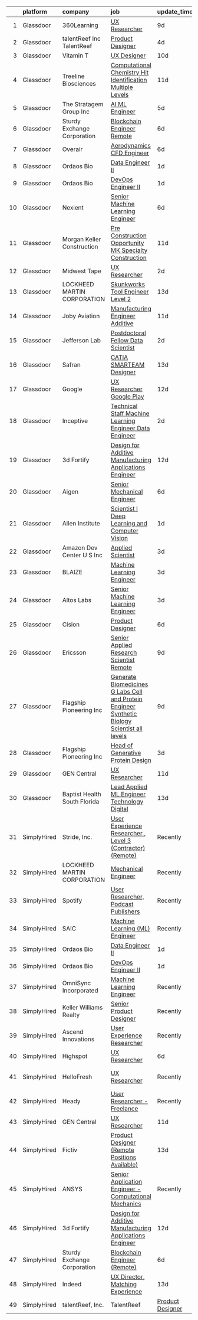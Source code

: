 

|    | platform    | company                       | job                                                                                                                                                                                                                                                                                                                                                                                                                                                                                                                                                                                                                                                                                                                                                                                                                                                                                                                                                                                                                                                                                                                                                                                                                                                                                                                                  | update_time   | location                 |
|---:|:------------|:------------------------------|:-------------------------------------------------------------------------------------------------------------------------------------------------------------------------------------------------------------------------------------------------------------------------------------------------------------------------------------------------------------------------------------------------------------------------------------------------------------------------------------------------------------------------------------------------------------------------------------------------------------------------------------------------------------------------------------------------------------------------------------------------------------------------------------------------------------------------------------------------------------------------------------------------------------------------------------------------------------------------------------------------------------------------------------------------------------------------------------------------------------------------------------------------------------------------------------------------------------------------------------------------------------------------------------------------------------------------------------|:--------------|:-------------------------|
|  1 | Glassdoor   | 360Learning                   | [UX Researcher](https://www.glassdoor.com/partner/jobListing.htm?pos=129&ao=1136043&s=58&guid=00000180efb2d40cb4af8bf2e46760ca&src=GD_JOB_AD&t=SR&vt=w&cs=1_c0df47fd&cb=1653288916492&jobListingId=1007860532749&jrtk=3-0-1g3nr5l7er0oh801-1g3nr5l7pgspn800-b09b1f15067457d8-)                                                                                                                                                                                                                                                                                                                                                                                                                                                                                                                                                                                                                                                                                                                                                                                                                                                                                                                                                                                                                                                       | 9d            | New York, NY             |
|  2 | Glassdoor   | talentReef  Inc    TalentReef | [Product Designer](https://www.glassdoor.com/partner/jobListing.htm?pos=123&ao=1136043&s=58&guid=00000180efb2d40cb4af8bf2e46760ca&src=GD_JOB_AD&t=SR&vt=w&ea=1&cs=1_80b544f6&cb=1653288916490&jobListingId=1007873987122&jrtk=3-0-1g3nr5l7er0oh801-1g3nr5l7pgspn800-1a802612eeddb207-)                                                                                                                                                                                                                                                                                                                                                                                                                                                                                                                                                                                                                                                                                                                                                                                                                                                                                                                                                                                                                                               | 4d            | Denver, CO               |
|  3 | Glassdoor   | Vitamin T                     | [UX Designer](https://www.glassdoor.com/partner/jobListing.htm?pos=105&ao=1110586&s=58&guid=00000180efb2d40cb4af8bf2e46760ca&src=GD_JOB_AD&t=SR&vt=w&cs=1_c81e05be&cb=1653288916485&jobListingId=1007857399012&cpc=8795CF9063CD573D&jrtk=3-0-1g3nr5l7er0oh801-1g3nr5l7pgspn800-bf8bd1381a59add7--6NYlbfkN0DMrcEu7yrtATojKJA7cEzGQ3FdRGWLh0CZQInL4ECGI6k5tN82kdM0OKoro5eXmjqQ_3-Yi1maB0QeAwX2cFM4-8r8NKeCAohsdn7mGEFa7Z1GG31ea3grfivr1qYsHIrTGw-sfhFTWpnMLYGyeere9DpYao-E63ANOPqmlYpGNqa4e8OgNwMVFkokyiAZ376IvUd77tX89WQzRt5QikXNXcTnTejR3UAdBO3qKCkGopCPDpvy7mcrTwNj2cd3b8t-389Bi83YVCe5jmIPNmHJL9kEVAQgZzYmLMKufoC8tN_l_qNpGJhyPoQQG08kMuFHr-L1MfiFoRxACsEfLwuz6Cy1ECdVOj1ETREYlWiNG7wSxOVtIpZ_RU05m02chTcg-PiP5n64WaXgJD345MaJtFngsU4VwuHU3a56ih-ZGZt0fi8PzQGVIL7S0C2ldWKV_M0-1tp-1d_X7cDgdcVt)                                                                                                                                                                                                                                                                                                                                                                                                                                                                                                                                    | 10d           | Remote                   |
|  4 | Glassdoor   | Treeline Biosciences          | [Computational Chemistry   Hit Identification  Multiple Levels](https://www.glassdoor.com/partner/jobListing.htm?pos=130&ao=1136043&s=58&guid=00000180efb2d40cb4af8bf2e46760ca&src=GD_JOB_AD&t=SR&vt=w&ea=1&cs=1_572bdf95&cb=1653288916493&jobListingId=1007854464211&jrtk=3-0-1g3nr5l7er0oh801-1g3nr5l7pgspn800-31f1e73864ba44af-)                                                                                                                                                                                                                                                                                                                                                                                                                                                                                                                                                                                                                                                                                                                                                                                                                                                                                                                                                                                                  | 11d           | San Diego, CA            |
|  5 | Glassdoor   | The Stratagem Group  Inc      | [AI ML Engineer](https://www.glassdoor.com/partner/jobListing.htm?pos=110&ao=1136043&s=58&guid=00000180efb2d40cb4af8bf2e46760ca&src=GD_JOB_AD&t=SR&vt=w&cs=1_8b586bc4&cb=1653288916486&jobListingId=1007870576511&jrtk=3-0-1g3nr5l7er0oh801-1g3nr5l7pgspn800-4fa7032b27126fd4-)                                                                                                                                                                                                                                                                                                                                                                                                                                                                                                                                                                                                                                                                                                                                                                                                                                                                                                                                                                                                                                                      | 5d            | Aurora, CO               |
|  6 | Glassdoor   | Sturdy Exchange Corporation   | [Blockchain Engineer  Remote ](https://www.glassdoor.com/partner/jobListing.htm?pos=121&ao=1136043&s=58&guid=00000180efb2d40cb4af8bf2e46760ca&src=GD_JOB_AD&t=SR&vt=w&ea=1&cs=1_deed5ba7&cb=1653288916490&jobListingId=1007867275386&jrtk=3-0-1g3nr5l7er0oh801-1g3nr5l7pgspn800-6d3b61b60a4f9bd4-)                                                                                                                                                                                                                                                                                                                                                                                                                                                                                                                                                                                                                                                                                                                                                                                                                                                                                                                                                                                                                                   | 6d            | Remote                   |
|  7 | Glassdoor   | Overair                       | [Aerodynamics CFD Engineer](https://www.glassdoor.com/partner/jobListing.htm?pos=109&ao=1136043&s=58&guid=00000180efb2d40cb4af8bf2e46760ca&src=GD_JOB_AD&t=SR&vt=w&ea=1&cs=1_51ab5ab7&cb=1653288916486&jobListingId=1007867925581&jrtk=3-0-1g3nr5l7er0oh801-1g3nr5l7pgspn800-fab4af0e2b786fbd-)                                                                                                                                                                                                                                                                                                                                                                                                                                                                                                                                                                                                                                                                                                                                                                                                                                                                                                                                                                                                                                      | 6d            | Santa Ana, CA            |
|  8 | Glassdoor   | Ordaos Bio                    | [Data Engineer II](https://www.glassdoor.com/partner/jobListing.htm?pos=102&ao=1110586&s=58&guid=00000180efb2d40cb4af8bf2e46760ca&src=GD_JOB_AD&t=SR&vt=w&cs=1_f907ce9b&cb=1653288916485&jobListingId=1007881367833&cpc=32EE424DE2B657EB&jrtk=3-0-1g3nr5l7er0oh801-1g3nr5l7pgspn800-c62a02410510c7f3--6NYlbfkN0DG4ntHtB_rMsnfhgmnSvK2brktLme1L4SiDeJjQ-izrVOLqRJ5-yjEwoYGp-nj3bU03tSGWcQbx1QRG1Xuhy_ThbekGw4tGr4Qacc06uBf4suutqLvGViX8nU6GnZTzkDvyfXyQ4JqZ-hxLsJz9AlbH-91pxkQE6tcXbp_EspQnORgGwLsMmAus_l4RiNe738jNxwpcLuiBId-GtFS69STt0BEGMrB4OsHPd6bNZ6b1wkUPxFAWhVAOJm3agQ326eyaBbODlDWCwfh_Dy6rc5sdSKHX-HEyXK1UglwfQTZfpQj4gNvX7--r1KyefVrRc759wWsXzBeFKcgEM8Se12wBuDNUCP1v4r5TD8czGsCg-Og6WXBYWgh4P-79XROuKMeRTazejeh50Mafd5yLTuLtK_mYvHJmI_1fUWjAqfzD6t4dfxFlbVKvNCUMZKfRlRUhSLy2-OslLuXqOT6jNQM7SHzX3SSp1-bpgUAoptl--rKjx271cZZT8nPjpsBRh9DVdJ_A72ZCoeMgiSseJpwlvGR4Fg69XPBxo40fvFEPu_cb2FBSiIu_zDZh6i6S_3buGkeCTffnby-Ifhfb4gU7W4H3iFNQqdVqXPM07AbCU7vVP3xmDJtul_0l0L3t50kMP5H0D2xiIZIKQY4RRTWUDwW0OFVrklNvP9u-PWOey3CFhSXA3riO2Bkx78Yz9uXunGsOcsOv5gE75j7RHK7f_JwF3tvns90mfDq-c_OOI_BW12XE0gbMZKO8gqa95rO2zq0JfIBP0AuhEHr43zaYa9_NPJ2oBwaRb0QwK061J4X2Ey1As7AfM7LmnEHII0FZm9PBZO-5s1wKV7ff0dRFNI7pe_ao4pjoA35M_uBaXluQpiKt2YxGay-y6JeCLc5HT4WGZLoIndUsJ1QDMbezI9Y4B5wRLg-wYOSFomzvwNSwcgcAWK6c8Xdyn4NvIYMbIQ-q6PsKA%3D%3D)   | 1d            | New York, NY             |
|  9 | Glassdoor   | Ordaos Bio                    | [DevOps Engineer II](https://www.glassdoor.com/partner/jobListing.htm?pos=103&ao=1110586&s=58&guid=00000180efb2d40cb4af8bf2e46760ca&src=GD_JOB_AD&t=SR&vt=w&cs=1_208ae3ba&cb=1653288916485&jobListingId=1007881304475&cpc=8795CF9063CD573D&jrtk=3-0-1g3nr5l7er0oh801-1g3nr5l7pgspn800-336f48919893bbff--6NYlbfkN0DG4ntHtB_rMsnfhgmnSvK2brktLme1L4SiDeJjQ-izrVOLqRJ5-yjEwoYGp-nj3bU03tSGWcQbx5esdaiPq3Pu6dmOvZKtAdUHdHnjOQXWifv9_AtbO26hTGioWKa43sUIA3G2QbunJUxQQQNUdGMeJxSH5iT_tpeCnglYseFZRulJHfsyh_2WVCHFTvjXXYkIY3MfqPjfSCrgb98OHttkVSLhfBoyHOFHw_Kbz21d0MmJxzTNbaI6_an21I3h3A7Wj6yg45INdUgBOpD1e-NaGEEI1DiGaYnjCXMG8jgsXf_0y0ouBQXeuzraS_WiI2CosMC-7rZANfLXskkB0JUM8XusCWR5nSI_nmLagSfspm0Vqkf_mvYi_jq4HH5Z_mUCbHPkV_qY2FBqLfU_IqU-poEzrL2h6sRQtOCI95BGqm7kvS-GBv7D8cp3kMRL1gtUXZbR592X40NkeAKY3yCWzwFUwrlPj9g8PjOHFYWwoU58m7Sq78vIrcvA1OOsPU34K0QQvk6FWNRw_dljxH5nTZ1wZHA8yd1fEcDqzD_TM6e2LnHdWcDJIyFNDW-3AMKKcalLKyzfSXlOASpOtRKijjvkWrtAXN6p9TEhESXIL23KV0v3zOsGBF-hIxPs3F3XiJKy3XKIaH1CnAtoPKJFjnE-FbBeHmbmofKuKskvPtaMLThiHWKY4OjnCKDPJ9R4D-Qhb2BNX73iBSfSVYxcM1xbimAORSKh_uhftSBaFropfUj5TGICygJhv9yQAJPPn0ciUdJvxb5I_fLtutrrrfYgDlCmakb7oAjo6GQlv5xwsguwltdvvFJtr97H7RuDwHvGWsgBQQh4BD7lzf7S9cCOdS8wnGWqWFBb5LO7nnbF_7w_S-YxR84s7JX8Q1kVbjZqUgNlc2PjFgMloFiH9CrW2VI8PaCbe0OhbVtCEvej0rZUCe_wanq4AcuyiHZb7oWtg7RhVA%3D%3D) | 1d            | New York, NY             |
| 10 | Glassdoor   | Nexient                       | [Senior Machine Learning Engineer](https://www.glassdoor.com/partner/jobListing.htm?pos=106&ao=1136043&s=58&guid=00000180efb2d40cb4af8bf2e46760ca&src=GD_JOB_AD&t=SR&vt=w&cs=1_de7344a4&cb=1653288916486&jobListingId=1007867410611&jrtk=3-0-1g3nr5l7er0oh801-1g3nr5l7pgspn800-3f988cad687b2b48-)                                                                                                                                                                                                                                                                                                                                                                                                                                                                                                                                                                                                                                                                                                                                                                                                                                                                                                                                                                                                                                    | 6d            | Columbus, OH             |
| 11 | Glassdoor   | Morgan Keller Construction    | [Pre Construction Opportunity   MK Specialty Construction](https://www.glassdoor.com/partner/jobListing.htm?pos=104&ao=1110586&s=58&guid=00000180efb2d40cb4af8bf2e46760ca&src=GD_JOB_AD&t=SR&vt=w&cs=1_a92a2e32&cb=1653288916485&jobListingId=1007853620776&cpc=1CBFC3E34E2A31FF&jrtk=3-0-1g3nr5l7er0oh801-1g3nr5l7pgspn800-c1e3be7f7c91737e--6NYlbfkN0D0ff9e8Lfwlpl5zGbQmpn59AL71QmFd7VKOAnfyjZzp5sdngV8WPgYe0dov1m7Y2nGbebeLY7ywoL1uQU1W_r54MMNEc5bThphBN4WNC3kT1Cnjm8-tCLsKb930J0yMb7zeW4vgeHB-nzlYCGEhzgAFVyEeiYYonDhe5o1e_0oTVjaeDYeklKJ4byrjdHSUZ6CgO7W_D2yQHtwW-M7b6qWNKI-w5Q9A4Nxg1durOmL3mihqL6B6rurZypFd3o1nE3lFf5HQmdT9ezDoBYfs6xQN-zOn6ZOPC7svPdXv_6i6vn1eD79VJtC__6KiGNaIbrIie0IwttNzmGgNXlatka4UOufKZZVA48UfB444UjP0Ae9dn1vQc0keCPizAE4Nvlj01A-JZpkUIEBoD59Pg-MlY6ZG1-ThgSFRBgsj8IF2M1Sspparz0AsDscdciuMjNiDAhM8h1gvKo8ObMCg7DFxAPXEvFrnSg%3D)                                                                                                                                                                                                                                                                                                                                                                                                                                                                         | 11d           | Frederick, MD            |
| 12 | Glassdoor   | Midwest Tape                  | [UX Researcher](https://www.glassdoor.com/partner/jobListing.htm?pos=126&ao=1136043&s=58&guid=00000180efb2d40cb4af8bf2e46760ca&src=GD_JOB_AD&t=SR&vt=w&ea=1&cs=1_46fcbd46&cb=1653288916491&jobListingId=1007880160677&jrtk=3-0-1g3nr5l7er0oh801-1g3nr5l7pgspn800-1508ee5c6b3f84c3-)                                                                                                                                                                                                                                                                                                                                                                                                                                                                                                                                                                                                                                                                                                                                                                                                                                                                                                                                                                                                                                                  | 2d            | Holland, OH              |
| 13 | Glassdoor   | LOCKHEED MARTIN CORPORATION   | [Skunkworks Tool Engineer  Level 2 ](https://www.glassdoor.com/partner/jobListing.htm?pos=118&ao=1136043&s=58&guid=00000180efb2d40cb4af8bf2e46760ca&src=GD_JOB_AD&t=SR&vt=w&cs=1_8d890ffe&cb=1653288916490&jobListingId=1007849993359&jrtk=3-0-1g3nr5l7er0oh801-1g3nr5l7pgspn800-b432a82964e2939a-)                                                                                                                                                                                                                                                                                                                                                                                                                                                                                                                                                                                                                                                                                                                                                                                                                                                                                                                                                                                                                                  | 13d           | Palmdale, CA             |
| 14 | Glassdoor   | Joby Aviation                 | [Manufacturing Engineer   Additive](https://www.glassdoor.com/partner/jobListing.htm?pos=124&ao=1136043&s=58&guid=00000180efb2d40cb4af8bf2e46760ca&src=GD_JOB_AD&t=SR&vt=w&cs=1_9e1ffdd4&cb=1653288916490&jobListingId=1007853293213&jrtk=3-0-1g3nr5l7er0oh801-1g3nr5l7pgspn800-0d7728fb0f00ce16-)                                                                                                                                                                                                                                                                                                                                                                                                                                                                                                                                                                                                                                                                                                                                                                                                                                                                                                                                                                                                                                   | 11d           | Marina, CA               |
| 15 | Glassdoor   | Jefferson Lab                 | [Postdoctoral Fellow   Data Scientist](https://www.glassdoor.com/partner/jobListing.htm?pos=115&ao=1136043&s=58&guid=00000180efb2d40cb4af8bf2e46760ca&src=GD_JOB_AD&t=SR&vt=w&cs=1_dabfc5ee&cb=1653288916489&jobListingId=1007880336141&jrtk=3-0-1g3nr5l7er0oh801-1g3nr5l7pgspn800-07f30a3e1d8b1adc-)                                                                                                                                                                                                                                                                                                                                                                                                                                                                                                                                                                                                                                                                                                                                                                                                                                                                                                                                                                                                                                | 2d            | Newport News, VA         |
| 16 | Glassdoor   | Safran                        | [CATIA SMARTEAM Designer](https://www.glassdoor.com/partner/jobListing.htm?pos=112&ao=1136043&s=58&guid=00000180efb2d40cb4af8bf2e46760ca&src=GD_JOB_AD&t=SR&vt=w&cs=1_93158c09&cb=1653288916486&jobListingId=1007847132812&jrtk=3-0-1g3nr5l7er0oh801-1g3nr5l7pgspn800-957c5c3e55146c5a-)                                                                                                                                                                                                                                                                                                                                                                                                                                                                                                                                                                                                                                                                                                                                                                                                                                                                                                                                                                                                                                             | 13d           | Wall Township, NJ        |
| 17 | Glassdoor   | Google                        | [UX Researcher  Google Play](https://www.glassdoor.com/partner/jobListing.htm?pos=122&ao=1136043&s=58&guid=00000180efb2d40cb4af8bf2e46760ca&src=GD_JOB_AD&t=SR&vt=w&cs=1_460245ab&cb=1653288916490&jobListingId=1007851638699&jrtk=3-0-1g3nr5l7er0oh801-1g3nr5l7pgspn800-6275175959362372-)                                                                                                                                                                                                                                                                                                                                                                                                                                                                                                                                                                                                                                                                                                                                                                                                                                                                                                                                                                                                                                          | 12d           | New York, NY             |
| 18 | Glassdoor   | Inceptive                     | [Technical Staff   Machine Learning Engineer   Data Engineer](https://www.glassdoor.com/partner/jobListing.htm?pos=107&ao=1136043&s=58&guid=00000180efb2d40cb4af8bf2e46760ca&src=GD_JOB_AD&t=SR&vt=w&ea=1&cs=1_373023be&cb=1653288916486&jobListingId=1007879798626&jrtk=3-0-1g3nr5l7er0oh801-1g3nr5l7pgspn800-df5bd3d392a6c30c-)                                                                                                                                                                                                                                                                                                                                                                                                                                                                                                                                                                                                                                                                                                                                                                                                                                                                                                                                                                                                    | 2d            | Remote                   |
| 19 | Glassdoor   | 3d Fortify                    | [Design for Additive Manufacturing Applications Engineer](https://www.glassdoor.com/partner/jobListing.htm?pos=101&ao=1110586&s=58&guid=00000180efb2d40cb4af8bf2e46760ca&src=GD_JOB_AD&t=SR&vt=w&cs=1_bd1edb37&cb=1653288916485&jobListingId=1007851699571&cpc=D99DB9A39DE67464&jrtk=3-0-1g3nr5l7er0oh801-1g3nr5l7pgspn800-065f684e1cc97e6f--6NYlbfkN0CCbOqLFAkE17MDkfB5QkeK_R8bo7qf9dndHNr_grrY-ONY0ONWnhRfRPb5SitLKlFl4hYIU4OkX-hYjpKK1wfhdgYa9i_XD28nc8hVvZ_t7Xjkz67WCIDH0FKzlVCXAo9fnLYMB9LnQIg4M4STVTWuBhyCEmSwYs7FtnpNPaZwXDUJQIWc91AAn2bS3WLlTRoxpaH0sdS54HV9dFaFTzSrvfbJS6jS9ijPv7CCaGdLo8gvVzHKzMd3XhGU3-2XBzwmU2jr4a6qtz0YBe6TXB6cMmxUMRfq5azAy5d7Wf7eFG_Y2R0j9KVdD3M1CUEv5A0R_n-OAy6ivew4KfIQAKDxwkPkpQ74ozSQe9urOG6rJN0eJgbOQE27NxqQcupebvmrPILsGlzoMHzmTxxGJSS-ogiFnR38LjXO2-QrkpH8rxDcNjZz8_K9PmmU53G_RFs%3D)                                                                                                                                                                                                                                                                                                                                                                                                                                                                                                          | 12d           | Boston, MA               |
| 20 | Glassdoor   | Aigen                         | [Senior Mechanical Engineer](https://www.glassdoor.com/partner/jobListing.htm?pos=111&ao=1136043&s=58&guid=00000180efb2d40cb4af8bf2e46760ca&src=GD_JOB_AD&t=SR&vt=w&ea=1&cs=1_cfc64b1a&cb=1653288916486&jobListingId=1007867944117&jrtk=3-0-1g3nr5l7er0oh801-1g3nr5l7pgspn800-d6048ea4ef4fe5db-)                                                                                                                                                                                                                                                                                                                                                                                                                                                                                                                                                                                                                                                                                                                                                                                                                                                                                                                                                                                                                                     | 6d            | Kirkland, WA             |
| 21 | Glassdoor   | Allen Institute               | [Scientist I  Deep Learning and Computer Vision](https://www.glassdoor.com/partner/jobListing.htm?pos=120&ao=1136043&s=58&guid=00000180efb2d40cb4af8bf2e46760ca&src=GD_JOB_AD&t=SR&vt=w&ea=1&cs=1_c8629f17&cb=1653288916490&jobListingId=1007881803864&jrtk=3-0-1g3nr5l7er0oh801-1g3nr5l7pgspn800-299da156a18222b2-)                                                                                                                                                                                                                                                                                                                                                                                                                                                                                                                                                                                                                                                                                                                                                                                                                                                                                                                                                                                                                 | 1d            | Seattle, WA              |
| 22 | Glassdoor   | Amazon Dev Center U S   Inc   | [Applied Scientist](https://www.glassdoor.com/partner/jobListing.htm?pos=113&ao=1136043&s=58&guid=00000180efb2d40cb4af8bf2e46760ca&src=GD_JOB_AD&t=SR&vt=w&cs=1_98dc4f50&cb=1653288916486&jobListingId=1007877186539&jrtk=3-0-1g3nr5l7er0oh801-1g3nr5l7pgspn800-c49a37c4f45756e2-)                                                                                                                                                                                                                                                                                                                                                                                                                                                                                                                                                                                                                                                                                                                                                                                                                                                                                                                                                                                                                                                   | 3d            | Sunnyvale, CA            |
| 23 | Glassdoor   | BLAIZE                        | [Machine Learning Engineer](https://www.glassdoor.com/partner/jobListing.htm?pos=108&ao=1136043&s=58&guid=00000180efb2d40cb4af8bf2e46760ca&src=GD_JOB_AD&t=SR&vt=w&cs=1_08842fb0&cb=1653288916486&jobListingId=1007877424181&jrtk=3-0-1g3nr5l7er0oh801-1g3nr5l7pgspn800-a5f863805c5291c0-)                                                                                                                                                                                                                                                                                                                                                                                                                                                                                                                                                                                                                                                                                                                                                                                                                                                                                                                                                                                                                                           | 3d            | Cary, NC                 |
| 24 | Glassdoor   | Altos Labs                    | [Senior Machine Learning Engineer](https://www.glassdoor.com/partner/jobListing.htm?pos=119&ao=1136043&s=58&guid=00000180efb2d40cb4af8bf2e46760ca&src=GD_JOB_AD&t=SR&vt=w&cs=1_3d1c96dc&cb=1653288916490&jobListingId=1007877293610&jrtk=3-0-1g3nr5l7er0oh801-1g3nr5l7pgspn800-67e8b9e820604014-)                                                                                                                                                                                                                                                                                                                                                                                                                                                                                                                                                                                                                                                                                                                                                                                                                                                                                                                                                                                                                                    | 3d            | San Francisco, CA        |
| 25 | Glassdoor   | Cision                        | [Product Designer](https://www.glassdoor.com/partner/jobListing.htm?pos=114&ao=1136043&s=58&guid=00000180efb2d40cb4af8bf2e46760ca&src=GD_JOB_AD&t=SR&vt=w&cs=1_fea43b05&cb=1653288916488&jobListingId=1007867304674&jrtk=3-0-1g3nr5l7er0oh801-1g3nr5l7pgspn800-933052640b2f648e-)                                                                                                                                                                                                                                                                                                                                                                                                                                                                                                                                                                                                                                                                                                                                                                                                                                                                                                                                                                                                                                                    | 6d            | Remote                   |
| 26 | Glassdoor   | Ericsson                      | [Senior Applied Research Scientist  Remote ](https://www.glassdoor.com/partner/jobListing.htm?pos=125&ao=1136043&s=58&guid=00000180efb2d40cb4af8bf2e46760ca&src=GD_JOB_AD&t=SR&vt=w&cs=1_2f28df7f&cb=1653288916490&jobListingId=1007861629035&jrtk=3-0-1g3nr5l7er0oh801-1g3nr5l7pgspn800-31ac9e1298fe7227-)                                                                                                                                                                                                                                                                                                                                                                                                                                                                                                                                                                                                                                                                                                                                                                                                                                                                                                                                                                                                                          | 9d            | Los Angeles, CA          |
| 27 | Glassdoor   | Flagship Pioneering  Inc      | [Generate Biomedicines  G Labs Cell and Protein Engineer   Synthetic Biology Scientist  all levels](https://www.glassdoor.com/partner/jobListing.htm?pos=127&ao=1136043&s=58&guid=00000180efb2d40cb4af8bf2e46760ca&src=GD_JOB_AD&t=SR&vt=w&ea=1&cs=1_247ae9a1&cb=1653288916491&jobListingId=1007862036402&jrtk=3-0-1g3nr5l7er0oh801-1g3nr5l7pgspn800-4c92cdda901728c3-)                                                                                                                                                                                                                                                                                                                                                                                                                                                                                                                                                                                                                                                                                                                                                                                                                                                                                                                                                              | 9d            | Boston, MA               |
| 28 | Glassdoor   | Flagship Pioneering  Inc      | [Head of Generative Protein Design](https://www.glassdoor.com/partner/jobListing.htm?pos=116&ao=1136043&s=58&guid=00000180efb2d40cb4af8bf2e46760ca&src=GD_JOB_AD&t=SR&vt=w&cs=1_1b7e273f&cb=1653288916489&jobListingId=1007876881523&jrtk=3-0-1g3nr5l7er0oh801-1g3nr5l7pgspn800-6fc28dd63ad3ba0c-)                                                                                                                                                                                                                                                                                                                                                                                                                                                                                                                                                                                                                                                                                                                                                                                                                                                                                                                                                                                                                                   | 3d            | Cambridge, MA            |
| 29 | Glassdoor   | GEN Central                   | [UX Researcher](https://www.glassdoor.com/partner/jobListing.htm?pos=117&ao=1136043&s=58&guid=00000180efb2d40cb4af8bf2e46760ca&src=GD_JOB_AD&t=SR&vt=w&ea=1&cs=1_c83c2088&cb=1653288916489&jobListingId=1007854817775&jrtk=3-0-1g3nr5l7er0oh801-1g3nr5l7pgspn800-4f95b4ddb376a7f9-)                                                                                                                                                                                                                                                                                                                                                                                                                                                                                                                                                                                                                                                                                                                                                                                                                                                                                                                                                                                                                                                  | 11d           | Remote                   |
| 30 | Glassdoor   | Baptist Health South Florida  | [Lead Applied ML Engineer  Technology   Digital](https://www.glassdoor.com/partner/jobListing.htm?pos=128&ao=1136043&s=58&guid=00000180efb2d40cb4af8bf2e46760ca&src=GD_JOB_AD&t=SR&vt=w&cs=1_a11e2f97&cb=1653288916491&jobListingId=1007849316720&jrtk=3-0-1g3nr5l7er0oh801-1g3nr5l7pgspn800-5bc225991b31c1af-)                                                                                                                                                                                                                                                                                                                                                                                                                                                                                                                                                                                                                                                                                                                                                                                                                                                                                                                                                                                                                      | 13d           | Florida                  |
| 31 | SimplyHired | Stride, Inc.                  | [User Experience Researcher , Level 3 (Contractor) (Remote)](https://www.simplyhired.com/job/FKR0JlZ1w42V3R8-cuzgX27fg_S_KwUIeozkqEZtsXGdvZVIyWq2wg?q=generative+engineer)                                                                                                                                                                                                                                                                                                                                                                                                                                                                                                                                                                                                                                                                                                                                                                                                                                                                                                                                                                                                                                                                                                                                                           | Recently      | Remote                   |
| 32 | SimplyHired | LOCKHEED MARTIN CORPORATION   | [Mechanical Engineer](https://www.simplyhired.com/job/DrdYSViEOJmm8VeD-CAIA2QkqGdQTsm45767GHFQXICe0v2HYKc4dg?q=generative+engineer)                                                                                                                                                                                                                                                                                                                                                                                                                                                                                                                                                                                                                                                                                                                                                                                                                                                                                                                                                                                                                                                                                                                                                                                                  | Recently      | Liverpool, NY            |
| 33 | SimplyHired | Spotify                       | [User Researcher, Podcast Publishers](https://www.simplyhired.com/job/EzVMIseMCZYSeAe8tUzdjtWjHJ-Wvq5BdgEd8_u_SRAJIPadQ5NJFw?q=generative+engineer)                                                                                                                                                                                                                                                                                                                                                                                                                                                                                                                                                                                                                                                                                                                                                                                                                                                                                                                                                                                                                                                                                                                                                                                  | Recently      | New York, NY             |
| 34 | SimplyHired | SAIC                          | [Machine Learning (ML) Engineer](https://www.simplyhired.com/job/Tub8Xf_WGjA-5QOm12xen5rMMzm82m4WOypaNDAnZTp1Lz0EtRr-6Q?q=generative+engineer)                                                                                                                                                                                                                                                                                                                                                                                                                                                                                                                                                                                                                                                                                                                                                                                                                                                                                                                                                                                                                                                                                                                                                                                       | Recently      | Chantilly, VA            |
| 35 | SimplyHired | Ordaos Bio                    | [Data Engineer II](https://www.simplyhired.com/job/VCPKKm8Ut_7VCp4VfJAAtV760ygqviDFgZ91vPfY0Tu_P5lUwYaPng?q=generative+engineer)                                                                                                                                                                                                                                                                                                                                                                                                                                                                                                                                                                                                                                                                                                                                                                                                                                                                                                                                                                                                                                                                                                                                                                                                     | 1d            | New York, NY             |
| 36 | SimplyHired | Ordaos Bio                    | [DevOps Engineer II](https://www.simplyhired.com/job/-EixE0zo7N7VdLa992z23aFz6qtUUkFczlkN5ZXIFpAUv-v3wOxmzg?q=generative+engineer)                                                                                                                                                                                                                                                                                                                                                                                                                                                                                                                                                                                                                                                                                                                                                                                                                                                                                                                                                                                                                                                                                                                                                                                                   | 1d            | New York, NY             |
| 37 | SimplyHired | OmniSync Incorporated         | [Machine Learning Engineer](https://www.simplyhired.com/job/Ms1rUOOkPUDsS74FgK92f7jngW4kzHcHoT7F_OvtjO8xRlfiq_mzCQ?q=generative+engineer)                                                                                                                                                                                                                                                                                                                                                                                                                                                                                                                                                                                                                                                                                                                                                                                                                                                                                                                                                                                                                                                                                                                                                                                            | Recently      | San Diego, CA            |
| 38 | SimplyHired | Keller Williams Realty        | [Senior Product Designer](https://www.simplyhired.com/job/j0nyWMRNxtcQstMHVo3bfqDjeJws-b_GqlnSDyYB7lIYlZcptTnnBQ?q=generative+engineer)                                                                                                                                                                                                                                                                                                                                                                                                                                                                                                                                                                                                                                                                                                                                                                                                                                                                                                                                                                                                                                                                                                                                                                                              | Recently      | Remote                   |
| 39 | SimplyHired | Ascend Innovations            | [User Experience Researcher](https://www.simplyhired.com/job/uduyaRS3r3uRRnxlGfL7ftWQ_pRZejO2um1cZRY4qvXCtu0QbUSQQw?q=generative+engineer)                                                                                                                                                                                                                                                                                                                                                                                                                                                                                                                                                                                                                                                                                                                                                                                                                                                                                                                                                                                                                                                                                                                                                                                           | Recently      | Remote                   |
| 40 | SimplyHired | Highspot                      | [UX Researcher](https://www.simplyhired.com/job/87_wytPPKiEZ1ZDnmDpNNZ70FpyUZSEN_OS2y3nnkQzzXc4vd6BDKw?q=generative+engineer)                                                                                                                                                                                                                                                                                                                                                                                                                                                                                                                                                                                                                                                                                                                                                                                                                                                                                                                                                                                                                                                                                                                                                                                                        | 6d            | Seattle, WA              |
| 41 | SimplyHired | HelloFresh                    | [UX Researcher](https://www.simplyhired.com/job/n77UxXPSb4BB4AzcD1T7Bdjo3mWCuNpbgZeURMtmnibk7Q27PTjNhA?q=generative+engineer)                                                                                                                                                                                                                                                                                                                                                                                                                                                                                                                                                                                                                                                                                                                                                                                                                                                                                                                                                                                                                                                                                                                                                                                                        | Recently      | Boulder, CO +2 locations |
| 42 | SimplyHired | Heady                         | [User Researcher - Freelance](https://www.simplyhired.com/job/NTp3OdakYb7pAYOGCvzX1F1aqprMiEEgoGBrniHHLHEiagrrYSBv8Q?q=generative+engineer)                                                                                                                                                                                                                                                                                                                                                                                                                                                                                                                                                                                                                                                                                                                                                                                                                                                                                                                                                                                                                                                                                                                                                                                          | Recently      | Remote                   |
| 43 | SimplyHired | GEN Central                   | [UX Researcher](https://www.simplyhired.com/job/rux8guEo4JGRYUELMQqH6omHAyTItUf0s9f8wlKpveqD5A-KI8swVg?q=generative+engineer)                                                                                                                                                                                                                                                                                                                                                                                                                                                                                                                                                                                                                                                                                                                                                                                                                                                                                                                                                                                                                                                                                                                                                                                                        | 11d           | Remote                   |
| 44 | SimplyHired | Fictiv                        | [Product Designer (Remote Positions Available)](https://www.simplyhired.com/job/WIVNTC-QZ9KFZFmLjzOEPwRL8GIsopNqvlFub_nf8kmrZenPpKsAxg?q=generative+engineer)                                                                                                                                                                                                                                                                                                                                                                                                                                                                                                                                                                                                                                                                                                                                                                                                                                                                                                                                                                                                                                                                                                                                                                        | 13d           | Portland, OR             |
| 45 | SimplyHired | ANSYS                         | [Senior Application Engineer - Computational Mechanics](https://www.simplyhired.com/job/VUvHEQESYkRNe2g3tJ_Uihxe-6Qae_kl-9eegS1oCb-uMqrbdOuaSw?q=generative+engineer)                                                                                                                                                                                                                                                                                                                                                                                                                                                                                                                                                                                                                                                                                                                                                                                                                                                                                                                                                                                                                                                                                                                                                                | Recently      | Ann Arbor, MI            |
| 46 | SimplyHired | 3d Fortify                    | [Design for Additive Manufacturing Applications Engineer](https://www.simplyhired.com/job/t6B_-G3oUdFSFvJz4y6i_FZYNHnCGOqF8z858fdeUhg9_r8NB4i6-Q?q=generative+engineer)                                                                                                                                                                                                                                                                                                                                                                                                                                                                                                                                                                                                                                                                                                                                                                                                                                                                                                                                                                                                                                                                                                                                                              | 12d           | Boston, MA               |
| 47 | SimplyHired | Sturdy Exchange Corporation   | [Blockchain Engineer (Remote)](https://www.simplyhired.com/job/EX4Tprg-Br7x4iaHJdOtyCi3WWTkQ9XlnoiScmX_0mHqKpcQzAvCeg?q=generative+engineer)                                                                                                                                                                                                                                                                                                                                                                                                                                                                                                                                                                                                                                                                                                                                                                                                                                                                                                                                                                                                                                                                                                                                                                                         | 6d            | Remote                   |
| 48 | SimplyHired | Indeed                        | [UX Director, Matching Experience](https://www.simplyhired.com/job/8WlCIircuVnotQjAf9HANJeqNO4Jb0Z1eLERPwSa81Q1g_N7cw8ocw?q=generative+engineer)                                                                                                                                                                                                                                                                                                                                                                                                                                                                                                                                                                                                                                                                                                                                                                                                                                                                                                                                                                                                                                                                                                                                                                                     | 13d           | United States            |
| 49 | SimplyHired | talentReef, Inc. | TalentReef | [Product Designer](https://www.simplyhired.com/job/-wo5pEX2H6tSzVz6GtZanlqhpQ8Cb34z3oYH3t2xNblsfIqufu04fA?q=generative+engineer)                                                                                                                                                                                                                                                                                                                                                                                                                                                                                                                                                                                                                                                                                                                                                                                                                                                                                                                                                                                                                                                                                                                                                                                                     | 4d            | Denver, CO               |